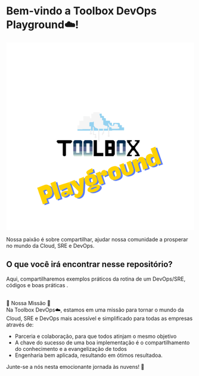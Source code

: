 # Bem-vindo a Toolbox DevOps Playground☁️!
![ToolboxDevOps](https://github.com/toolbox-playground/.github/blob/main/profile/readme-avatar.png)

Nossa paixão é sobre compartilhar, ajudar nossa comunidade a prosperar no mundo da Cloud, SRE e DevOps. 

## O que você irá encontrar nesse repositório? 
Aqui, compartilharemos exemplos práticos da rotina de um DevOps/SRE, códigos e boas práticas .

\
🌟 Nossa Missão 🌟
 \
Na Toolbox DevOps☁️, estamos em uma missão para tornar o mundo da Cloud, SRE e DevOps mais acessível e simplificado para todas as empresas através de:
- Parceria e colaboração, para que todos atinjam o mesmo objetivo
- A chave do sucesso de uma boa implementação é o compartilhamento do conhecimento e a evangelização de todos
- Engenharia bem aplicada, resultando em ótimos resultadoa.


Junte-se a nós nesta emocionante jornada às nuvens! 🚀 
